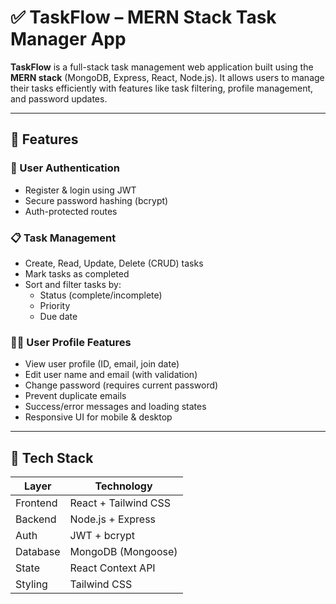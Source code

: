 # ✅ TaskFlow – MERN Stack Task Manager App

**TaskFlow** is a full-stack task management web application built using the **MERN stack** (MongoDB, Express, React, Node.js). It allows users to manage their tasks efficiently with features like task filtering, profile management, and password updates.

---

## 🚀 Features

### 👤 User Authentication
- Register & login using JWT
- Secure password hashing (bcrypt)
- Auth-protected routes

### 📋 Task Management
- Create, Read, Update, Delete (CRUD) tasks
- Mark tasks as completed
- Sort and filter tasks by:
  - Status (complete/incomplete)
  - Priority
  - Due date

### 👨‍💼 User Profile Features
- View user profile (ID, email, join date)
- Edit user name and email (with validation)
- Change password (requires current password)
- Prevent duplicate emails
- Success/error messages and loading states
- Responsive UI for mobile & desktop

---

## 🧰 Tech Stack

| Layer    | Technology            |
|----------|------------------------|
| Frontend | React + Tailwind CSS  |
| Backend  | Node.js + Express     |
| Auth     | JWT + bcrypt          |
| Database | MongoDB (Mongoose)    |
| State    | React Context API     |
| Styling  | Tailwind CSS          |


